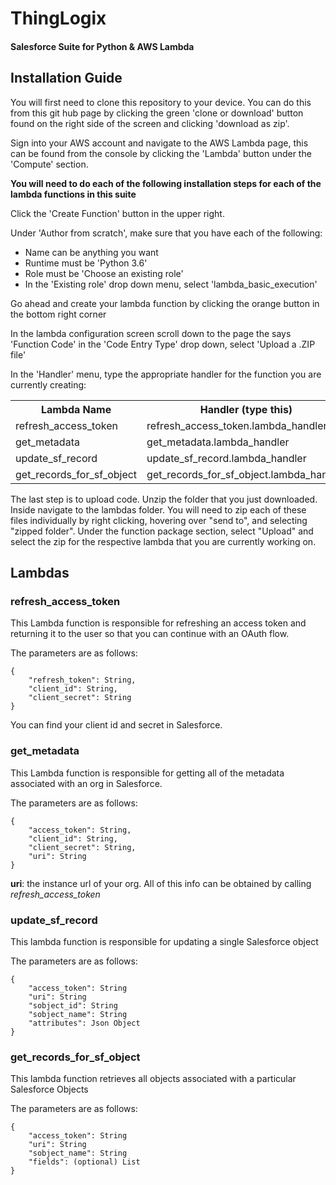# ThingLogix  
#### Salesforce Suite for Python & AWS Lambda   

## Installation Guide  

You will first need to clone this repository to your device.  You can do this from this git hub page by clicking the green
'clone or download' button found on the right side of the screen and clicking 'download as zip'.<br>

Sign into your AWS account and navigate to the AWS Lambda page, this can be found from the console by clicking the
'Lambda' button under the 'Compute' section.<br>

<b>You will need to do each of the following installation steps for each of the lambda functions in this suite</b>

Click the 'Create Function' button in the upper right.<br>

Under 'Author from scratch', make sure that you have each of the following:
- Name can be anything you want
- Runtime must be 'Python 3.6'
- Role must be 'Choose an existing role'
- In the 'Existing role' drop down menu, select 'lambda_basic_execution'

Go ahead and create your lambda function by clicking the orange button in the bottom right corner

In the lambda configuration screen scroll down to the page the says 'Function Code'
in the 'Code Entry Type' drop down, select 'Upload a .ZIP file'

In the 'Handler' menu, type the appropriate handler for the function you are currently creating:
<table>
     <tr>
         <th> Lambda Name </th>
         <th> Handler <b>(type this)</b> </th>
     </tr>
     <tr>
         <td> refresh_access_token </td>
         <td> refresh_access_token.lambda_handler</td>
     </tr>
     <tr>
         <td> get_metadata </td>
         <td> get_metadata.lambda_handler</td>
     </tr>
     <tr>
         <td> update_sf_record </td>
         <td> update_sf_record.lambda_handler</td>
    </tr>
    <tr>
        <td> get_records_for_sf_object </td>
        <td> get_records_for_sf_object.lambda_handler</td>
    </tr>
</table>
    

The last step is to upload code.  Unzip the folder that you just downloaded.  Inside navigate to the lambdas folder.  You will need to zip each of these files individually by right clicking, hovering over "send to", and selecting "zipped folder".
Under the function package section, select "Upload" and select the zip for the respective lambda that you are currently working on.

## Lambdas  
### refresh_access_token  

This Lambda function is responsible for refreshing an access token and returning it to the user so that you can 
continue with an OAuth flow.  

The parameters are as follows: 
```
{
    "refresh_token": String,
    "client_id": String,
    "client_secret": String
}

```
You can find your client id and secret in Salesforce.

### get_metadata
This Lambda function is responsible for getting all of the metadata associated with an org in Salesforce. 

The parameters are as follows: 
```
{
    "access_token": String,
    "client_id": String,
    "client_secret": String,
    "uri": String
}
```
**uri**: the instance url of your org. All of this info can be obtained by calling *refresh_access_token*

### update_sf_record
This lambda function is responsible for updating a single Salesforce object 

The parameters are as follows:
```
{
    "access_token": String 
    "uri": String
    "sobject_id": String
    "sobject_name": String
    "attributes": Json Object
}   
```

### get_records_for_sf_object
This lambda function retrieves all objects associated with a particular Salesforce Objects

The parameters are as follows:
```
{
    "access_token": String 
    "uri": String
    "sobject_name": String
    "fields": (optional) List
}   
```


